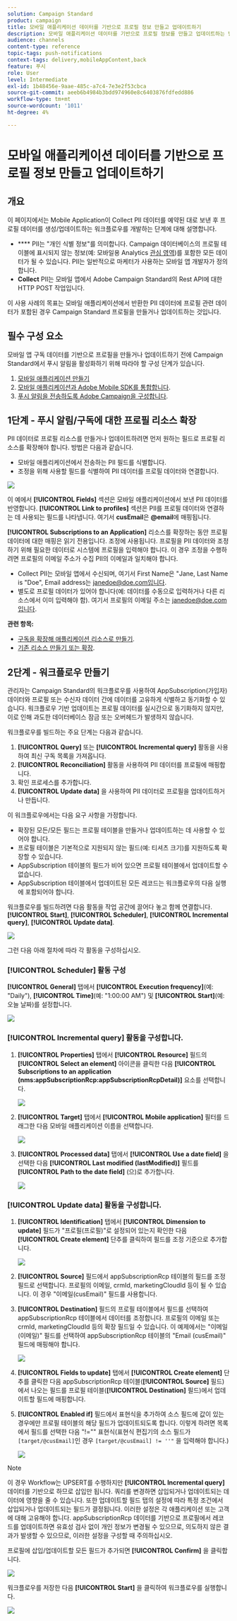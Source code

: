 ```yaml
---
solution: Campaign Standard
product: campaign
title: 모바일 애플리케이션 데이터를 기반으로 프로필 정보 만들고 업데이트하기
description: 모바일 애플리케이션 데이터를 기반으로 프로필 정보를 만들고 업데이트하는 방법을 알아봅니다.
audience: channels
content-type: reference
topic-tags: push-notifications
context-tags: delivery,mobileAppContent,back
feature: 푸시
role: User
level: Intermediate
exl-id: 1b48456e-9aae-485c-a7c4-7e3e2f53cbca
source-git-commit: aeeb6b4984b3bdd974960e8c6403876fdfedd886
workflow-type: tm+mt
source-wordcount: '1011'
ht-degree: 4%

---
```


# 모바일 애플리케이션 데이터를 기반으로 프로필 정보 만들고 업데이트하기

## 개요

이 페이지에서는 Mobile Application이 Collect PII 데이터를 예약된 대로 보낸 후 프로필 데이터를 생성/업데이트하는 워크플로우를 개발하는 단계에 대해 설명합니다.

* **** PII는 &quot;개인 식별 정보&quot;를 의미합니다. Campaign 데이터베이스의 프로필 테이블에 표시되지 않는 정보(예: 모바일용 Analytics [관심 영역](../../integrating/using/about-campaign-points-of-interest-data-integration.md))를 포함한 모든 데이터가 될 수 있습니다. PII는 일반적으로 마케터가 사용하는 모바일 앱 개발자가 정의합니다.
* **Collect** PII는 모바일 앱에서 Adobe Campaign Standard의 Rest API에 대한 HTTP POST 작업입니다.

이 사용 사례의 목표는 모바일 애플리케이션에서 반환한 PII 데이터에 프로필 관련 데이터가 포함된 경우 Campaign Standard 프로필을 만들거나 업데이트하는 것입니다.

## 필수 구성 요소

모바일 앱 구독 데이터를 기반으로 프로필을 만들거나 업데이트하기 전에 Campaign Standard에서 푸시 알림을 활성화하기 위해 따라야 할 구성 단계가 있습니다.

1. [모바일 애플리케이션 만들기](../../administration/using/configuring-a-mobile-application.md)
1. [모바일 애플리케이션과 Adobe Mobile SDK를 통합합니다](https://helpx.adobe.com/kr/campaign/kb/integrate-mobile-sdk.html).
1. [푸시 알림을 전송하도록 Adobe Campaign을 구성합니다](https://helpx.adobe.com/kr/campaign/kb/configuring-app-sdkv4.html).

## 1단계 - 푸시 알림/구독에 대한 프로필 리소스 확장

PII 데이터로 프로필 리소스를 만들거나 업데이트하려면 먼저 원하는 필드로 프로필 리소스를 확장해야 합니다. 방법은 다음과 같습니다.

* 모바일 애플리케이션에서 전송하는 PII 필드를 식별합니다.
* 조정을 위해 사용할 필드를 식별하여 PII 데이터를 프로필 데이터와 연결합니다.

![](assets/update_profile1.png)

이 예에서 **[!UICONTROL Fields]** 섹션은 모바일 애플리케이션에서 보낸 PII 데이터를 반영합니다. **[!UICONTROL Link to profiles]** 섹션은 PII를 프로필 데이터와 연결하는 데 사용되는 필드를 나타냅니다. 여기서 **cusEmail**&#x200B;은 **@email**&#x200B;에 매핑됩니다.

**[!UICONTROL Subscriptions to an Application]** 리소스를 확장하는 동안 프로필 데이터에 대한 매핑은 읽기 전용입니다. 조정에 사용됩니다. 프로필을 PII 데이터와 조정하기 위해 필요한 데이터로 시스템에 프로필을 입력해야 합니다. 이 경우 조정을 수행하려면 프로필의 이메일 주소가 수집 PII의 이메일과 일치해야 합니다.

* Collect PII는 모바일 앱에서 수신되며, 여기서 First Name은 &quot;Jane, Last Name is &quot;Doe&quot;, Email address는 janedoe@doe.com입니다.
* 별도로 프로필 데이터가 있어야 합니다(예: 데이터를 수동으로 입력하거나 다른 리소스에서 이미 입력해야 함). 여기서 프로필의 이메일 주소는 janedoe@doe.com입니다.

**관련 항목:**

* [구독을 확장해 애플리케이션 리소스로 만들기](../../developing/using/extending-the-subscriptions-to-an-application-resource.md).
* [기존 리소스 만들기 또는 확장](../../developing/using/key-steps-to-add-a-resource.md).

## 2단계 - 워크플로우 만들기

관리자는 Campaign Standard의 워크플로우를 사용하여 AppSubscription(가입자) 데이터와 프로필 또는 수신자 데이터 간에 데이터를 고유하게 식별하고 동기화할 수 있습니다. 워크플로우 기반 업데이트는 프로필 데이터를 실시간으로 동기화하지 않지만, 이로 인해 과도한 데이터베이스 잠금 또는 오버헤드가 발생하지 않습니다.

워크플로우를 빌드하는 주요 단계는 다음과 같습니다.

1. **[!UICONTROL Query]** 또는 **[!UICONTROL Incremental query]** 활동을 사용하여 최신 구독 목록을 가져옵니다.
1. **[!UICONTROL Reconciliation]** 활동을 사용하여 PII 데이터를 프로필에 매핑합니다.
1. 확인 프로세스를 추가합니다.
1. **[!UICONTROL Update data]** 을 사용하여 PII 데이터로 프로필을 업데이트하거나 만듭니다.

이 워크플로우에서는 다음 요구 사항을 가정합니다.

* 확장된 모든/모든 필드는 프로필 테이블을 만들거나 업데이트하는 데 사용할 수 있어야 합니다.
* 프로필 테이블은 기본적으로 지원되지 않는 필드(예: 티셔츠 크기)를 지원하도록 확장할 수 있습니다.
* AppSubscription 테이블의 필드가 비어 있으면 프로필 테이블에서 업데이트할 수 없습니다.
* AppSubscription 테이블에서 업데이트된 모든 레코드는 워크플로우의 다음 실행에 포함되어야 합니다.

워크플로우를 빌드하려면 다음 활동을 작업 공간에 끌어다 놓고 함께 연결합니다. **[!UICONTROL Start]**, **[!UICONTROL Scheduler]**, **[!UICONTROL Incremental query]**, **[!UICONTROL Update data]**.

![](assets/update_profile0.png)

그런 다음 아래 절차에 따라 각 활동을 구성하십시오.

### **[!UICONTROL Scheduler]** 활동 구성

**[!UICONTROL General]** 탭에서 **[!UICONTROL Execution frequency]**(예: &quot;Daily&quot;), **[!UICONTROL Time]**(예: &quot;1:00:00 AM&quot;) 및 **[!UICONTROL Start]**(예: 오늘 날짜)를 설정합니다.

![](assets/update_profile2.png)

### **[!UICONTROL Incremental query]** 활동을 구성합니다.

1. **[!UICONTROL Properties]** 탭에서 **[!UICONTROL Resource]** 필드의 **[!UICONTROL Select an element]** 아이콘을 클릭한 다음 **[!UICONTROL Subscriptions to an application (nms:appSubscriptionRcp:appSubscriptionRcpDetail)]** 요소를 선택합니다.

   ![](assets/update_profile3.png)

1. **[!UICONTROL Target]** 탭에서 **[!UICONTROL Mobile application]** 필터를 드래그한 다음 모바일 애플리케이션 이름을 선택합니다.

   ![](assets/update_profile4.png)

1. **[!UICONTROL Processed data]** 탭에서 **[!UICONTROL Use a date field]** 을 선택한 다음 **[!UICONTROL Last modified (lastModified)]** 필드를 **[!UICONTROL Path to the date field]** (으)로 추가합니다.

   ![](assets/update_profile5.png)

### **[!UICONTROL Update data]** 활동을 구성합니다.

1. **[!UICONTROL Identification]** 탭에서 **[!UICONTROL Dimension to update]** 필드가 &quot;프로필(프로필)&quot;로 설정되어 있는지 확인한 다음 **[!UICONTROL Create element]** 단추를 클릭하여 필드를 조정 기준으로 추가합니다.

   ![](assets/update_profile_createelement.png)

1. **[!UICONTROL Source]** 필드에서 appSubscriptionRcp 테이블의 필드를 조정 필드로 선택합니다. 프로필의 이메일, crmId, marketingCloudId 등이 될 수 있습니다. 이 경우 &quot;이메일(cusEmail)&quot; 필드를 사용합니다.

1. **[!UICONTROL Destination]** 필드의 프로필 테이블에서 필드를 선택하여 appSubscriptionRcp 테이블에서 데이터를 조정합니다. 프로필의 이메일 또는 crmId, marketingCloudId 등의 확장 필드일 수 있습니다. 이 예제에서는 &quot;이메일(이메일)&quot; 필드를 선택하여 appSubscriptionRcp 테이블의 &quot;Email (cusEmail)&quot; 필드에 매핑해야 합니다.

   ![](assets/update_profile7.png)

1. **[!UICONTROL Fields to update]** 탭에서 **[!UICONTROL Create element]** 단추를 클릭한 다음 appSubscriptionRcp 테이블(**[!UICONTROL Source]** 필드)에서 나오는 필드를 프로필 테이블(**[!UICONTROL Destination]** 필드)에서 업데이트할 필드에 매핑합니다.

1. **[!UICONTROL Enabled if]** 필드에서 표현식을 추가하여 소스 필드에 값이 있는 경우에만 프로필 테이블의 해당 필드가 업데이트되도록 합니다. 이렇게 하려면 목록에서 필드를 선택한 다음 &quot;!=&quot;&quot; 표현식(표현식 편집기의 소스 필드가 `[target/@cusEmail]`인 경우 `[target/@cusEmail] != ''"` 을 입력해야 합니다.)

   ![](assets/update_profile8.png)

>[!NOTE]
>
>이 경우 Workflow는 UPSERT를 수행하지만 **[!UICONTROL Incremental query]** 데이터를 기반으로 하므로 삽입만 됩니다. 쿼리를 변경하면 삽입되거나 업데이트되는 데이터에 영향을 줄 수 있습니다.
>또한 업데이트할 필드 탭의 설정에 따라 특정 조건에서 삽입되거나 업데이트되는 필드가 결정됩니다. 이러한 설정은 각 애플리케이션 또는 고객에 대해 고유해야 합니다.
>appSubscriptionRcp 데이터를 기반으로 프로필에서 레코드를 업데이트하면 유효성 검사 없이 개인 정보가 변경될 수 있으므로, 의도하지 않은 결과가 발생할 수 있으므로, 이러한 설정을 구성할 때 주의하십시오.

프로필에 삽입/업데이트할 모든 필드가 추가되면 **[!UICONTROL Confirm]** 을 클릭합니다.

![](assets/update_profile9.png)

워크플로우를 저장한 다음 **[!UICONTROL Start]** 을 클릭하여 워크플로우를 실행합니다.

![](assets/update_profile10.png)
